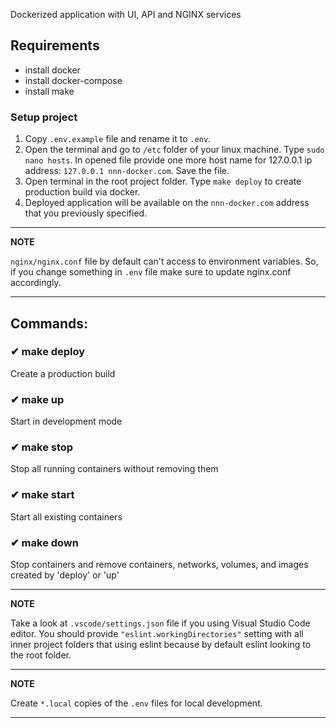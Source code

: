 Dockerized application with UI, API and NGINX services

## Requirements

- install docker
- install docker-compose
- install make

### Setup project

1. Copy `.env.example` file and rename it to `.env`.
2. Open the terminal and go to `/etc` folder of your linux machine. Type `sudo nano hosts`. In opened file provide one more host name for 127.0.0.1 ip address: `127.0.0.1 nnn-docker.com`. Save the file.
3. Open terminal in the root project folder. Type `make deploy` to create production build via docker.
4. Deployed application will be available on the `nnn-docker.com` address that you previously specified.

---

**NOTE**

`nginx/nginx.conf` file by default can't access to environment variables. So, if you change something in `.env` file make sure to update nginx.conf accordingly.

---

## Commands:

### ✔ make deploy

Create a production build

### ✔ make up

Start in development mode

### ✔ make stop

Stop all running containers without removing them

### ✔ make start

Start all existing containers

### ✔ make down

Stop containers and remove containers, networks, volumes, and images created by 'deploy' or 'up'

---

**NOTE**

Take a look at `.vscode/settings.json` file if you using Visual Studio Code editor. You should provide `"eslint.workingDirectories"` setting with all inner project folders that using eslint because by default eslint looking to the root folder.

---

**NOTE**

Create `*.local` copies of the `.env` files for local development.

---
